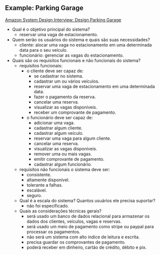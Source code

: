 ## Example: Parking Garage

[Amazon System Design Interview: Design Parking Garage](https://www.youtube.com/watch?v=NtMvNh0WFVM)

- Qual é o objetivo principal do sistema?
  - reservar uma vaga de estacionamento.
- Quem serão os usuários do sistema e quais são suas necessidades?
  - cliente: alocar uma vaga no estacionamento em uma determinada data para o seu veículo.
  - funcionário: gerenciar as vagas do estacionamento.
- Quais são os requisitos funcionais e não funcionais do sistema?
  - requisitos funcionais:
    - o cliente deve ser capaz de:
      - se cadastrar no sistema.
      - cadastrar um ou vários veículos.
      - reservar uma vaga de estacionamento em uma determinada data.
      - fazer o pagamento da reserva.
      - cancelar uma reserva.
      - visualizar as vagas disponíveis.
      - receber um comprovante de pagamento.
    - o funcionário deve ser capaz de:
      - adicionar uma vaga.
      - cadastrar algum cliente.
      - cadastrar algum veículo.
      - reservar uma vaga para algum cliente.
      - cancelar uma reserva.
      - visualizar as vagas disponíveis.
      - remover uma ou mais vagas.
      - emitir comprovante de pagamento.
      - cadastrar algum funcionário.
  - requisitos não funcionais o sistema deve ser:
    - consistente.
    - altamente disponível.
    - tolerante a falhas.
    - escalável.
    - seguro. 
  - Qual é a escala do sistema? Quantos usuários ele precisa suportar?
    - não foi especificado.
  - Quais as considerações técnicas gerais?
    - será usado um banco de dados relacional para armazenar os dados dos clientes, veículos, vagas e reservas.
    - será usado um meio de pagamento como stripe ou paypal para processar os pagamentos.
    - não será um sistema com alto índice de leitura e escrita.
    - precisa guardar os comprovantes de pagamento.
    - poderá receber em dinheiro, cartão de crédito, débito e pix.